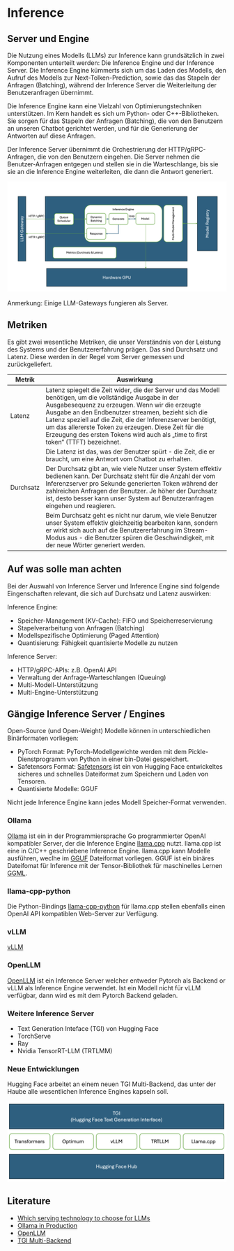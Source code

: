 # Inference

## Server und Engine

Die Nutzung eines Modells (LLMs) zur Inference kann grundsätzlich in zwei Komponenten unterteilt werden: Die Inference Engine und der Inference Server. Die Inference Engine kümmerts sich um das Laden des Modells, den Aufruf des Modells zur Next-Tolken-Prediction, sowie das das Stapeln der Anfragen (Batching), während der Inference Server die Weiterleitung der Benutzeranfragen übernimmt.

Die Inference Engine kann eine Vielzahl von Optimierungstechniken unterstützen. Im Kern handelt es sich um Python- oder C++-Bibliotheken. Sie sorgen für das Stapeln der Anfragen (Batching), die von den Benutzern an unseren Chatbot gerichtet werden, und für die Generierung der Antworten auf diese Anfragen.

Der Inference Server übernimmt die Orchestrierung der HTTP/gRPC-Anfragen, die von den Benutzern eingehen. Die Server nehmen die Benutzer-Anfragen entgegen und stellen sie in die Warteschlange, bis sie sie an die Inference Engine weiterleiten, die dann die Antwort generiert.

![image](inference.png)

Anmerkung: Einige LLM-Gateways fungieren als Server.

## Metriken

Es gibt zwei wesentliche Metriken, die unser Verständnis von der Leistung des Systems und der Benutzererfahrung prägen. Das sind Durchsatz und Latenz. Diese werden in der Regel vom Server gemessen und zurückgeliefert.

|Metrik|Auswirkung|
|---------|--------|
|Latenz| Latenz spiegelt die Zeit wider, die der Server und das Modell benötigen, um die vollständige Ausgabe in der Ausgabesequenz zu erzeugen. Wenn wir die erzeugte Ausgabe an den Endbenutzer streamen, bezieht sich die Latenz speziell auf die Zeit, die der Inferenzserver benötigt, um das allererste Token zu erzeugen. Diese Zeit für die Erzeugung des ersten Tokens wird auch als „time to first token“ (TTFT) bezeichnet. |
||Die Latenz ist das, was der Benutzer spürt - die Zeit, die er braucht, um eine Antwort vom Chatbot zu erhalten.|
|Durchsatz|Der Durchsatz gibt an, wie viele Nutzer unser System effektiv bedienen kann. Der Durchsatz steht für die Anzahl der vom Inferenzserver pro Sekunde generierten Token während der zahlreichen Anfragen der Benutzer. Je höher der Durchsatz ist, desto besser kann unser System auf Benutzeranfragen eingehen und reagieren.|
||Beim Durchsatz geht es nicht nur darum, wie viele Benutzer unser System effektiv gleichzeitig bearbeiten kann, sondern er wirkt sich auch auf die Benutzererfahrung im Stream-Modus aus - die Benutzer spüren die Geschwindigkeit, mit der neue Wörter generiert werden.|

## Auf was solle man achten

Bei der Auswahl von Inference Server und Inference Engine sind folgende Eingenschaften relevant, die sich auf Durchsatz und Latenz auswirken:

Inference Engine:

- Speicher-Management (KV-Cache): FIFO und Speicherreservierung
- Stapelverarbeitung von Anfragen (Batching)
- Modellspezifische Optimierung (Paged Attention)
- Quantisierung: Fähigkeit quantisierte Modelle zu nutzen

Inference Server:

- HTTP/gRPC-APIs: z.B. OpenAI API
- Verwaltung der Anfrage-Warteschlangen (Queuing)
- Multi-Modell-Unterstützung
- Multi-Engine-Unterstützung

## Gängige Inference Server / Engines

Open-Source (und Open-Weight) Modelle können in unterschiedlichen Binärformaten vorliegen:

- PyTorch Format: PyTorch-Modellgewichte werden mit dem Pickle-Dienstprogramm von Python in einer bin-Datei gespeichert.
- Safetensors Format: [Safetensors](https://github.com/huggingface/safetensors) ist ein von Hugging Face entwickeltes sicheres und schnelles Dateiformat zum Speichern und Laden von Tensoren.
- Quantisierte Modelle: GGUF

Nicht jede Inference Engine kann jedes Modell Speicher-Format verwenden.

### Ollama

[Ollama](https://ollama.com) ist ein in der Programmiersprache Go programmierter OpenAI kompatibler Server, der die Inference Engine [llama.cpp](https://github.com/ggerganov/llama.cpp) nutzt. llama.cpp ist eine in C/C++ geschriebene Inference Engine. llama.cpp kann Modelle ausführen, weclhe im [GGUF](https://github.com/ggml-org/ggml/blob/master/docs/gguf.md) Dateiformat vorliegen. GGUF ist ein binäres Dateifomat für Inference mit der Tensor-Bibliothek für maschinelles Lernen [GGML](https://github.com/ggml-org/ggml).


### llama-cpp-python

Die Python-Bindings [llama-cpp-python](https://llama-cpp-python.readthedocs.io) für llama.cpp stellen ebenfalls einen  OpenAI API kompatiblen Web-Server zur Verfügung.

### vLLM

[vLLM](https://docs.vllm.ai/en/latest/)

### OpenLLM

[OpenLLM](https://github.com/bentoml/OpenLLM) ist ein Inference Server welcher entweder Pytorch als Backend or vLLM als Inference Engine verwendet. Ist ein Modell nicht für vLLM verfügbar, dann wird es mit dem Pytorch Backend geladen.

### Weitere Inference Server

- Text Generation Inteface (TGI) von Hugging Face
- TorchServe
- Ray
- Nvidia TensorRT-LLM (TRTLMM)

### Neue Entwicklungen

Hugging Face arbeitet an einem neuen TGI Multi-Backend, das unter der Haube alle wesentlichen Inference Engines kapseln soll.

![image](tgi_multi_backend.png)

## Literature

- [Which serving technology to choose for LLMs](https://pages.run.ai/hubfs/PDFs/Serving-Large-Language-Models-Run-ai-Benchmarking-Study.pdf)
- [Ollama in Production](https://dev.to/darnahsan/deploy-ollama-with-s6-overlay-to-serve-and-pull-in-one-shot-31cm)
- [OpenLLM](https://dev.to/ajeetraina/what-is-openllm-and-what-problem-does-it-solve-5aml)
- [TGI Multi-Backend](https://huggingface.co/blog/tgi-multi-backend)